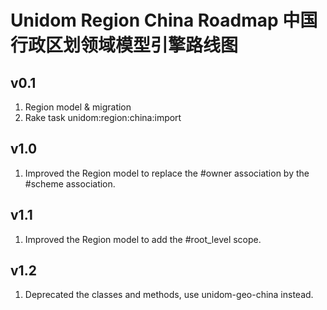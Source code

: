 # Unidom Region China Roadmap 中国行政区划领域模型引擎路线图

## v0.1
1. Region model & migration
2. Rake task unidom:region:china:import

## v1.0
1. Improved the Region model to replace the #owner association by the #scheme association.

## v1.1
1. Improved the Region model to add the #root_level scope.

## v1.2
1. Deprecated the classes and methods, use unidom-geo-china instead.

